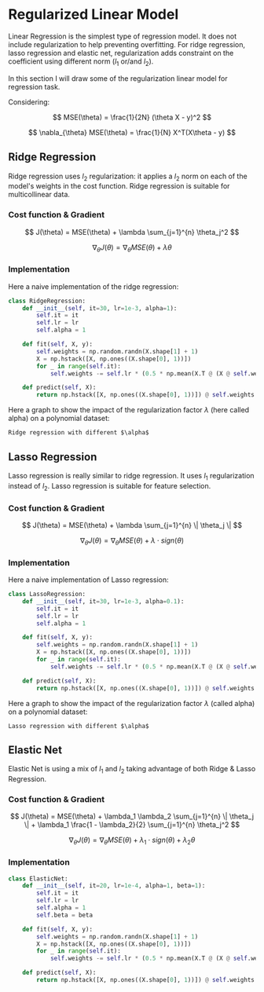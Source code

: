 # Regularized Linear Model

Linear Regression is the simplest type of regression model. It does not include regularization to help preventing overfitting. For ridge regression, lasso regression and elastic net, regularization adds constraint on the coefficient using different norm ($l_1$ or/and $l_2$).

In this section I will draw some of the regularization linear model for regression task.

Considering:

$$ MSE(\theta) = \frac{1}{2N} (\theta X - y)^2 $$

$$ \nabla_{\theta} MSE(\theta) = \frac{1}{N} X^T(X\theta - y) $$

## Ridge Regression

Ridge regression uses $l_2$ regularization: it applies a $l_2$ norm on each of the model's weights in the cost function.
Ridge regression is suitable for multicollinear data.

### Cost function & Gradient

$$ J(\theta) = MSE(\theta) + \lambda \sum_{j=1}^{n} \theta_j^2 $$

$$ \nabla_{\theta} J(\theta) = \nabla_{\theta} MSE(\theta) + \lambda \theta $$

### Implementation

Here a naive implementation of the ridge regression:

```python
class RidgeRegression:
    def __init__(self, it=30, lr=1e-3, alpha=1):
        self.it = it
        self.lr = lr
        self.alpha = 1

    def fit(self, X, y):
        self.weights = np.random.randn(X.shape[1] + 1)
        X = np.hstack([X, np.ones((X.shape[0], 1))])
        for _ in range(self.it):
            self.weights -= self.lr * (0.5 * np.mean(X.T @ (X @ self.weights - y)) + self.alpha * self.weights)

    def predict(self, X):
        return np.hstack([X, np.ones((X.shape[0], 1))]) @ self.weights
```

Here a graph to show the impact of the regularization factor $\lambda$ (here called alpha) on a polynomial dataset:

```{figure} https://raw.githubusercontent.com/TheRayquaza/therayquaza.github.io/main/images/machine_learning/linear/ridge_regression.png
Ridge regression with different $\alpha$
```

## Lasso Regression

Lasso regression is really similar to ridge regression. It uses $l_1$ regularization instead of $l_2$. Lasso regression is suitable for feature selection.

### Cost function & Gradient

$$ J(\theta) = MSE(\theta) + \lambda \sum_{j=1}^{n} \| \theta_j \| $$

$$ \nabla_{\theta} J(\theta) = \nabla_{\theta} MSE(\theta)+ \lambda \cdot sign(\theta) $$

### Implementation

Here a naive implementation of Lasso regression:

```python
class LassoRegression:
    def __init__(self, it=30, lr=1e-3, alpha=0.1):
        self.it = it
        self.lr = lr
        self.alpha = 1

    def fit(self, X, y):
        self.weights = np.random.randn(X.shape[1] + 1)
        X = np.hstack([X, np.ones((X.shape[0], 1))])
        for _ in range(self.it):
            self.weights -= self.lr * (0.5 * np.mean(X.T @ (X @ self.weights - y)) + self.alpha * np.sign(self.weights))

    def predict(self, X):
        return np.hstack([X, np.ones((X.shape[0], 1))]) @ self.weights
```

Here a graph to show the impact of the regularization factor $\lambda$ (called alpha) on a polynomial dataset:

```{figure} https://raw.githubusercontent.com/TheRayquaza/therayquaza.github.io/main/images/machine_learning/linear/lasso_regression.png
Lasso regression with different $\alpha$
```

## Elastic Net

Elastic Net is using a mix of $l_1$ and $l_2$ taking advantage of both Ridge & Lasso Regression.

### Cost function & Gradient

$$ J(\theta) = MSE(\theta) + \lambda_1 \lambda_2 \sum_{j=1}^{n} \| \theta_j \| + \lambda_1 \frac{1 - \lambda_2}{2} \sum_{j=1}^{n} \theta_j^2 $$

$$ \nabla_{\theta} J(\theta) = \nabla_{\theta} MSE(\theta)+ \lambda_1 \cdot sign(\theta) + \lambda_2 \theta $$

### Implementation

```python
class ElasticNet:
    def __init__(self, it=20, lr=1e-4, alpha=1, beta=1):
        self.it = it
        self.lr = lr
        self.alpha = 1
        self.beta = beta

    def fit(self, X, y):
        self.weights = np.random.randn(X.shape[1] + 1)
        X = np.hstack([X, np.ones((X.shape[0], 1))])
        for _ in range(self.it):
            self.weights -= self.lr * (0.5 * np.mean(X.T @ (X @ self.weights - y)) + self.alpha * np.sign(self.weights) + self.beta * self.weights)

    def predict(self, X):
        return np.hstack([X, np.ones((X.shape[0], 1))]) @ self.weights
```